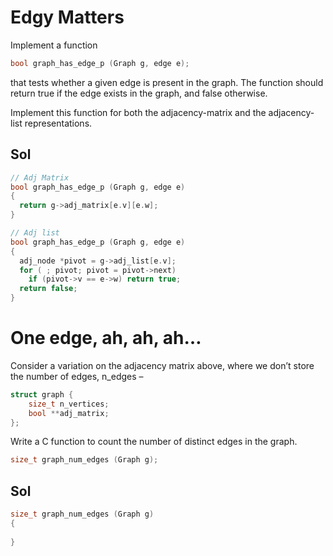 # Edgy Matters
Implement a function

```C
bool graph_has_edge_p (Graph g, edge e);
```
that tests whether a given edge is present in the graph. The function should return true if the edge exists in the graph, and false otherwise.

Implement this function for both the adjacency-matrix and the adjacency-list representations.

## Sol
```C
// Adj Matrix
bool graph_has_edge_p (Graph g, edge e)
{
  return g->adj_matrix[e.v][e.w];
}

// Adj list
bool graph_has_edge_p (Graph g, edge e)
{
  adj_node *pivot = g->adj_list[e.v];
  for ( ; pivot; pivot = pivot->next)
    if (pivot->v == e->w) return true;
  return false;
}
```



# One edge, ah, ah, ah…
Consider a variation on the adjacency matrix above, where we don’t store the number of edges, n_edges –
```C
struct graph {
	size_t n_vertices;
	bool **adj_matrix;
};
```
Write a C function to count the number of distinct edges in the graph.
```C
size_t graph_num_edges (Graph g);
```
## Sol
```C
size_t graph_num_edges (Graph g)
{
  
}
```

